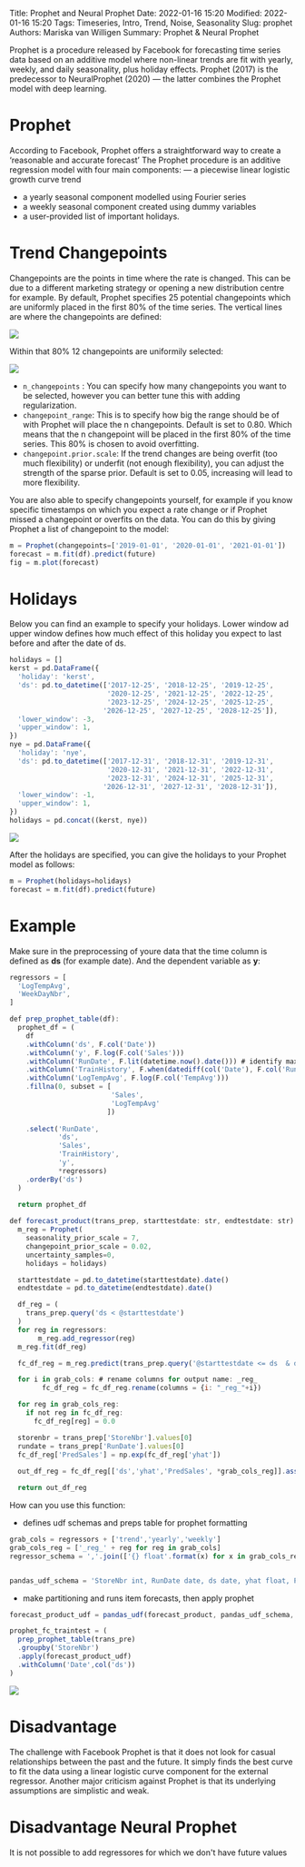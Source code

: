 Title: Prophet and Neural Prophet
Date: 2022-01-16 15:20
Modified: 2022-01-16 15:20
Tags: Timeseries, Intro, Trend, Noise, Seasonality
Slug: prophet
Authors: Mariska van Willigen
Summary: Prophet & Neural Prophet

Prophet is a procedure released by Facebook for forecasting time series data based on an additive model where non-linear trends are fit with yearly, weekly, and daily seasonality, plus holiday effects. Prophet (2017) is the predecessor to NeuralProphet (2020) — the latter combines the Prophet model with deep learning.

# Prophet
According to Facebook, Prophet offers a straightforward way to create a ‘reasonable and accurate forecast’
The Prophet procedure is an additive regression model with four main components:
— a piecewise linear logistic growth curve trend
- a yearly seasonal component modelled using Fourier series
- a weekly seasonal component created using dummy variables
- a user-provided list of important holidays.

<!-- # Trend

# Seasonality -->

# Trend Changepoints
Changepoints are the points in time where the rate is changed. This can be due to a different marketing strategy or opening a new distribution centre for example. By default, Prophet specifies 25 potential changepoints which are uniformly placed in the first 80% of the time series.
The vertical lines are where the changepoints are defined:

![](/images/prophet/changepoints.png)


Within that 80% 12 changepoints are uniformily selected:

![](/images/prophet/changepoints_select.png)



- `n_changepoints` : You can specify how many changepoints you want to be selected, however you can better tune this with adding regularization.
- `changepoint_range`: This is to specify how big the range should be of with Prophet will place the n changepoints. Default is set to 0.80. Which means that the n changepoint will be placed in the first 80% of the time series. This 80% is chosen to avoid overfitting.
- `changepoint.prior.scale`: If the trend changes are being overfit (too much flexibility) or underfit (not enough flexibility), you can adjust the strength of the sparse prior. Default is set to 0.05, increasing will lead to more flexibility.


You are also able to specify changepoints yourself, for example if you know specific timestamps on which you expect a rate change or if Prophet missed a changepoint or overfits on the data. You can do this by giving Prophet a list of changepoint to the model:
```js
m = Prophet(changepoints=['2019-01-01', '2020-01-01', '2021-01-01'])
forecast = m.fit(df).predict(future)
fig = m.plot(forecast)
```

# Holidays
Below you can find an example to specify your holidays. Lower window ad upper window defines how much effect of this holiday you expect to last before and after the date of ds. 
```js
holidays = []
kerst = pd.DataFrame({
  'holiday': 'kerst',
  'ds': pd.to_datetime(['2017-12-25', '2018-12-25', '2019-12-25', 
                        '2020-12-25', '2021-12-25', '2022-12-25', 
                        '2023-12-25', '2024-12-25', '2025-12-25',
                       '2026-12-25', '2027-12-25', '2028-12-25']),
  'lower_window': -3,
  'upper_window': 1,
})
nye = pd.DataFrame({
  'holiday': 'nye',
  'ds': pd.to_datetime(['2017-12-31', '2018-12-31', '2019-12-31', 
                        '2020-12-31', '2021-12-31', '2022-12-31', 
                        '2023-12-31', '2024-12-31', '2025-12-31',
                       '2026-12-31', '2027-12-31', '2028-12-31']),
  'lower_window': -1,
  'upper_window': 1,
})
holidays = pd.concat((kerst, nye))
```

![](/images/prophet/holidays.png)


After the holidays are specified, you can give the holidays to your Prophet model as follows:
```js
m = Prophet(holidays=holidays)
forecast = m.fit(df).predict(future)
```

# Example
Make sure in the preprocessing of youre data that the time column is defined as **ds** (for example date). And the dependent variable as **y**:
```js
regressors = [
  'LogTempAvg',
  'WeekDayNbr',
]

def prep_prophet_table(df):
  prophet_df = (
    df
    .withColumn('ds', F.col('Date'))
    .withColumn('y', F.log(F.col('Sales')))
    .withColumn('RunDate', F.lit(datetime.now().date())) # identify maximum training point based on current date
    .withColumn('TrainHistory', F.when(datediff(col('Date'), F.col('RunDate')) < -7, 1).otherwise(0)) # training indicator, one week before current day
    .withColumn('LogTempAvg', F.log(F.col('TempAvg')))
    .fillna(0, subset = [
                         'Sales',
                         'LogTempAvg'
                        ])
                        
    .select('RunDate',
            'ds',
            'Sales',
            'TrainHistory',
            'y',
            *regressors)
    .orderBy('ds')
  )
  
  return prophet_df
```


```js
def forecast_product(trans_prep, starttestdate: str, endtestdate: str):
  m_reg = Prophet(
    seasonality_prior_scale = 7, 
    changepoint_prior_scale = 0.02, 
    uncertainty_samples=0, 
    holidays = holidays)

  starttestdate = pd.to_datetime(starttestdate).date()
  endtestdate = pd.to_datetime(endtestdate).date()

  df_reg = (
    trans_prep.query('ds < @starttestdate')
  )
  for reg in regressors:
       m_reg.add_regressor(reg)
  m_reg.fit(df_reg)

  fc_df_reg = m_reg.predict(trans_prep.query('@starttestdate <= ds  & ds < @endtestdate'))

  for i in grab_cols: # rename columns for output name: _reg_ 
        fc_df_reg = fc_df_reg.rename(columns = {i: "_reg_"+i})

  for reg in grab_cols_reg:
    if not reg in fc_df_reg:
      fc_df_reg[reg] = 0.0

  storenbr = trans_prep['StoreNbr'].values[0]
  rundate = trans_prep['RunDate'].values[0]
  fc_df_reg['PredSales'] = np.exp(fc_df_reg['yhat'])
  
  out_df_reg = fc_df_reg[['ds','yhat','PredSales', *grab_cols_reg]].assign(RunDate = rundate).assign(StoreNbr = storenbr)

  return out_df_reg
```

How can you use this function:
-  defines udf schemas and preps table for prophet formatting

```js
grab_cols = regressors + ['trend','yearly','weekly']
grab_cols_reg = ['_reg_' + reg for reg in grab_cols] 
regressor_schema = ','.join(['{} float'.format(x) for x in grab_cols_reg])


pandas_udf_schema = 'StoreNbr int, RunDate date, ds date, yhat float, PredSales float,' + regressor_schema 
```

- make partitioning and runs item forecasts, then apply prophet

```js
forecast_product_udf = pandas_udf(forecast_product, pandas_udf_schema, PandasUDFType.GROUPED_MAP)

prophet_fc_traintest = (
  prep_prophet_table(trans_pre)
  .groupby('StoreNbr')
  .apply(forecast_product_udf)
  .withColumn('Date',col('ds'))
)
```

![](/images/prophet/prophet_result.png)

# Disadvantage
The challenge with Facebook Prophet is that it does not look for casual relationships between the past and the future. It simply finds the best curve to fit the data using a linear logistic curve component for the external regressor. Another major criticism against Prophet is that its underlying assumptions are simplistic and weak. 


# Disadvantage Neural Prophet
It is not possible to add regressores for which we don't have future values